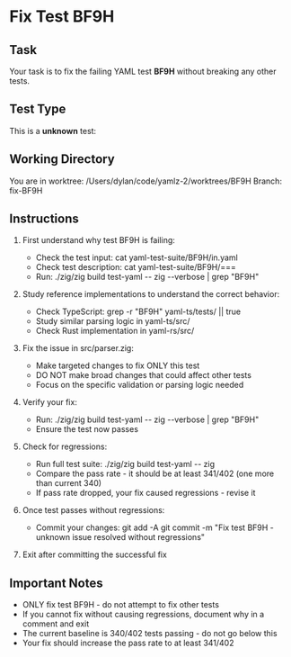 # Fix Test BF9H

## Task
Your task is to fix the failing YAML test **BF9H** without breaking any other tests.

## Test Type
This is a **unknown** test:

## Working Directory
You are in worktree: /Users/dylan/code/yamlz-2/worktrees/BF9H
Branch: fix-BF9H

## Instructions
1. First understand why test BF9H is failing:
   - Check the test input: cat yaml-test-suite/BF9H/in.yaml
   - Check test description: cat yaml-test-suite/BF9H/===
   - Run: ./zig/zig build test-yaml -- zig --verbose | grep "BF9H"

2. Study reference implementations to understand the correct behavior:
   - Check TypeScript: grep -r "BF9H" yaml-ts/tests/ || true
   - Study similar parsing logic in yaml-ts/src/
   - Check Rust implementation in yaml-rs/src/

3. Fix the issue in src/parser.zig:
   - Make targeted changes to fix ONLY this test
   - DO NOT make broad changes that could affect other tests
   - Focus on the specific validation or parsing logic needed

4. Verify your fix:
   - Run: ./zig/zig build test-yaml -- zig --verbose | grep "BF9H"
   - Ensure the test now passes
   
5. Check for regressions:
   - Run full test suite: ./zig/zig build test-yaml -- zig
   - Compare the pass rate - it should be at least 341/402 (one more than current 340)
   - If pass rate dropped, your fix caused regressions - revise it

6. Once test passes without regressions:
   - Commit your changes:
     git add -A
     git commit -m "Fix test BF9H - unknown issue resolved without regressions"
   
7. Exit after committing the successful fix

## Important Notes
- ONLY fix test BF9H - do not attempt to fix other tests
- If you cannot fix without causing regressions, document why in a comment and exit
- The current baseline is 340/402 tests passing - do not go below this
- Your fix should increase the pass rate to at least 341/402
